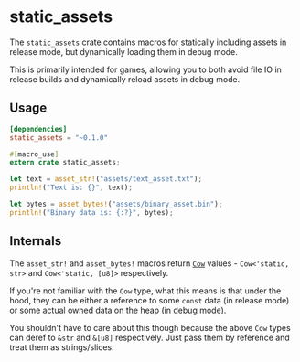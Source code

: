 # static_assets

The `static_assets` crate contains macros for statically including assets in release mode, but dynamically loading them in debug mode.

This is primarily intended for games, allowing you to both avoid file IO in release builds and dynamically reload assets in debug mode.


## Usage

```toml
[dependencies]
static_assets = "~0.1.0"
```

```rust
#[macro_use]
extern crate static_assets;

let text = asset_str!("assets/text_asset.txt");
println!("Text is: {}", text);

let bytes = asset_bytes!("assets/binary_asset.bin");
println!("Binary data is: {:?}", bytes);
```


## Internals

The `asset_str!` and `asset_bytes!` macros return [`Cow`](https://doc.rust-lang.org/std/borrow/enum.Cow.html) values - `Cow<'static, str>` and `Cow<'static, [u8]>` respectively.

If you're not familiar with the `Cow` type, what this means is that under the hood, they can be either a reference to some `const` data (in release mode) or some actual owned data on the heap (in debug mode).

You shouldn't have to care about this though because the above `Cow` types can deref to `&str` and `&[u8]` respectively. Just pass them by reference and treat them as strings/slices.
